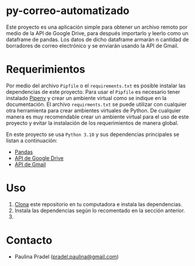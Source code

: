 # py-correo-automatizado

Este proyecto es una aplicación simple para obtener un archivo remoto por medio de la API de Google Drive, para 
después importarlo y leerlo como un dataframe de pandas. Los datos de dicho dataframe armarán n cantidad de 
borradores de correo electrónico y se enviarán usando la API de Gmail.

# Requerimientos

Por medio del archivo `Pipfile` o el `requirements.txt` es posible instalar las dependencias de este proyecto. Para 
usar el `Pipfile` es necesario tener instalado [Pipenv](https://pipenv.pypa.io/en/latest/) y crear un ambiente 
virtual como se indique en la documentación. El archivo `requirments.txt` se puede utilizar con cualquier otra 
herramienta para crear ambientes virtuales de Python. De cualquier manera es muy recomendable crear un ambiente 
virtual para el uso de este proyecto y evitar la instalación de los requerimientos de manera global. 

En este proyecto se usa `Python 3.10` y sus dependencias principales se listan a continuación:

- [Pandas]()
- [API de Google Drive]()
- [API de Gmail]()

# Uso

1. [Clona](https://git-scm.com/docs/git-clone) este repositorio en tu computadora e instala las dependencias.
2. Instala las dependencias según lo recomentado en la sección anterior.
3. 

# Contacto

- Paulina Pradel (pradel.paulina@gmail.com)
